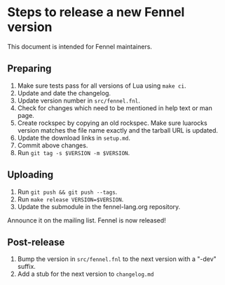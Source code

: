 # Steps to release a new Fennel version

This document is intended for Fennel maintainers.

## Preparing

1. Make sure tests pass for all versions of Lua using `make ci`.
2. Update and date the changelog.
3. Update version number in `src/fennel.fnl`.
4. Check for changes which need to be mentioned in help text or man page.
5. Create rockspec by copying an old rockspec. Make sure luarocks version
   matches the file name exactly and the tarball URL is updated.
6. Update the download links in `setup.md`.
7. Commit above changes.
8. Run `git tag -s $VERSION -m $VERSION`.

## Uploading

1. Run `git push && git push --tags`.
2. Run `make release VERSION=$VERSION`.
3. Update the submodule in the fennel-lang.org repository.

Announce it on the mailing list. Fennel is now released!

## Post-release

1. Bump the version in `src/fennel.fnl` to the next version with a "-dev" suffix.
2. Add a stub for the next version to `changelog.md`
